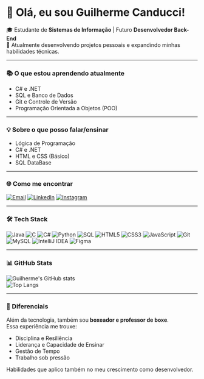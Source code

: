 # 👋 Olá, eu sou Guilherme Canducci!  
🎓 Estudante de **Sistemas de Informação** | Futuro **Desenvolvedor Back-End**  
🚀 Atualmente desenvolvendo projetos pessoais e expandindo minhas habilidades técnicas.  

---

### 📚 O que estou aprendendo atualmente
- C# e .NET  
- SQL e Banco de Dados  
- Git e Controle de Versão  
- Programação Orientada a Objetos (POO)  

---

### 💡 Sobre o que posso falar/ensinar
- Lógica de Programação  
- C# e .NET  
- HTML e CSS (Básico)  
- SQL DataBase  

---

### 🌐 Como me encontrar
[![Email](https://img.shields.io/badge/Gmail-D14836?style=for-the-badge&logo=gmail&logoColor=white)](mailto:guicanducci08@gmail.com)
[![LinkedIn](https://img.shields.io/badge/LinkedIn-0077B5?style=for-the-badge&logo=linkedin&logoColor=white)](https://www.linkedin.com/in/guilherme-henrique-canducci-b84676304)
[![Instagram](https://img.shields.io/badge/Instagram-E4405F?style=for-the-badge&logo=instagram&logoColor=white)](https://instagram.com/guilherme.canducci)

---

### 🛠️ Tech Stack
![Java](https://img.shields.io/badge/Java-ED8B00?style=for-the-badge&logo=java&logoColor=white)
![C](https://img.shields.io/badge/C-00599C?style=for-the-badge&logo=c&logoColor=white)
![C#](https://img.shields.io/badge/C%23-239120?style=for-the-badge&logo=c-sharp&logoColor=white)
![Python](https://img.shields.io/badge/Python-3776AB?style=for-the-badge&logo=python&logoColor=white)
![SQL](https://img.shields.io/badge/SQL-336791?style=for-the-badge&logo=postgresql&logoColor=white)
![HTML5](https://img.shields.io/badge/HTML5-E34F26?style=for-the-badge&logo=html5&logoColor=white)
![CSS3](https://img.shields.io/badge/CSS3-1572B6?style=for-the-badge&logo=css3&logoColor=white)
![JavaScript](https://img.shields.io/badge/JavaScript-F7DF1E?style=for-the-badge&logo=javascript&logoColor=black)
![Git](https://img.shields.io/badge/Git-F05032?style=for-the-badge&logo=git&logoColor=white)
![MySQL](https://img.shields.io/badge/MySQL-4479A1?style=for-the-badge&logo=mysql&logoColor=white)
![IntelliJ IDEA](https://img.shields.io/badge/IntelliJIDEA-000000?style=for-the-badge&logo=intellijidea&logoColor=white)
![Figma](https://img.shields.io/badge/Figma-F24E1E?style=for-the-badge&logo=figma&logoColor=white)

---

### 📊 GitHub Stats
![Guilherme's GitHub stats](https://github-readme-stats.vercel.app/api?username=SEU-USUARIO-GITHUB&show_icons=true&theme=radical)  
![Top Langs](https://github-readme-stats.vercel.app/api/top-langs/?username=SEU-USUARIO-GITHUB&layout=compact&theme=radical)

---

### 🥊 Diferenciais
Além da tecnologia, também sou **boxeador e professor de boxe**.  
Essa experiência me trouxe:  
- Disciplina e Resiliência  
- Liderança e Capacidade de Ensinar  
- Gestão de Tempo  
- Trabalho sob pressão  

Habilidades que aplico também no meu crescimento como desenvolvedor.  
